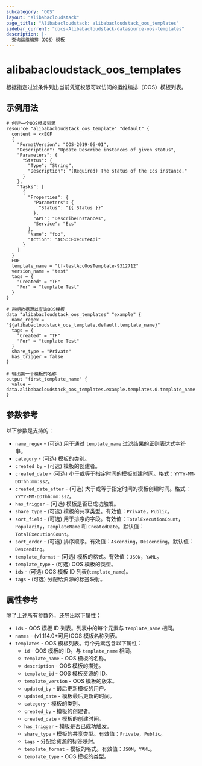 ```yaml
---
subcategory: "OOS"
layout: "alibabacloudstack"
page_title: "Alibabacloudstack: alibabacloudstack_oos_templates"
sidebar_current: "docs-Alibabacloudstack-datasource-oos-templates"
description: |- 
  查询运维编排（OOS）模板
---
```


# alibabacloudstack_oos_templates

根据指定过滤条件列出当前凭证权限可以访问的运维编排（OOS）模板列表。

## 示例用法

```hcl
# 创建一个OOS模板资源
resource "alibabacloudstack_oos_template" "default" {
  content = <<EOF
  {
    "FormatVersion": "OOS-2019-06-01",
    "Description": "Update Describe instances of given status",
    "Parameters": {
      "Status": {
        "Type": "String",
        "Description": "(Required) The status of the Ecs instance."
      }
    },
    "Tasks": [
      {
        "Properties": {
          "Parameters": {
            "Status": "{{ Status }}"
          },
          "API": "DescribeInstances",
          "Service": "Ecs"
        },
        "Name": "foo",
        "Action": "ACS::ExecuteApi"
      }
    ]
  }
  EOF
  template_name = "tf-testAccOosTemplate-9312712"
  version_name = "test"
  tags = {
    "Created" = "TF"
    "For" = "template Test"
  }
}

# 声明数据源以查询OOS模板
data "alibabacloudstack_oos_templates" "example" {
  name_regex = "${alibabacloudstack_oos_template.default.template_name}"
  tags = {
    "Created" = "TF"
    "For" = "template Test"
  }
  share_type = "Private"
  has_trigger = false
}

# 输出第一个模板的名称
output "first_template_name" {
  value = data.alibabacloudstack_oos_templates.example.templates.0.template_name
}
```

## 参数参考

以下参数是支持的：

* `name_regex` - (可选) 用于通过 `template_name` 过滤结果的正则表达式字符串。
* `category` - (可选) 模板的类别。
* `created_by` - (可选) 模板的创建者。
* `created_date` - (可选) 小于或等于指定时间的模板创建时间。格式：`YYYY-MM-DDThh:mm:ssZ`。
* `created_date_after` - (可选) 大于或等于指定时间的模板创建时间。格式：`YYYY-MM-DDThh:mm:ssZ`。
* `has_trigger` - (可选) 模板是否已成功触发。
* `share_type` - (可选) 模板的共享类型。有效值：`Private`，`Public`。
* `sort_field` - (可选) 用于排序的字段。有效值：`TotalExecutionCount`，`Popularity`，`TemplateName` 和 `CreatedDate`。默认值：`TotalExecutionCount`。
* `sort_order` - (可选) 排序顺序。有效值：`Ascending`，`Descending`。默认值：`Descending`。
* `template_format` - (可选) 模板的格式。有效值：`JSON`，`YAML`。
* `template_type` - (可选) OOS 模板的类型。
* `ids` - (可选) OOS 模板 ID 列表(`template_name`)。
* `tags` - (可选) 分配给资源的标签映射。

## 属性参考

除了上述所有参数外，还导出以下属性：

* `ids` - OOS 模板 ID 列表。列表中的每个元素与 `template_name` 相同。
* `names` - (v1.114.0+可用)OOS 模板名称列表。
* `templates` - OOS 模板列表。每个元素包含以下属性：
  * `id` - OOS 模板的 ID。与 `template_name` 相同。
  * `template_name` - OOS 模板的名称。
  * `description` - OOS 模板的描述。
  * `template_id` - OOS 模板资源的 ID。
  * `template_version` - OOS 模板的版本。
  * `updated_by` - 最后更新模板的用户。
  * `updated_date` - 模板最后更新的时间。
  * `category` - 模板的类别。
  * `created_by` - 模板的创建者。
  * `created_date` - 模板的创建时间。
  * `has_trigger` - 模板是否已成功触发。
  * `share_type` - 模板的共享类型。有效值：`Private`，`Public`。
  * `tags` - 分配给资源的标签映射。
  * `template_format` - 模板的格式。有效值：`JSON`，`YAML`。
  * `template_type` - OOS 模板的类型。